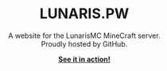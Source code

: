 <br><br>
<p align="center">
    <h1 align="center">LUNARIS.PW</h1>
    <p align="center">A website for the LunarisMC MineCraft server.<br>Proudly hosted by GitHub.</p>
    <p align="center"><strong><a href="https://lunaris.pw">See it in action!</a></strong></p>
</p>
